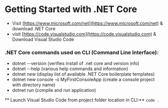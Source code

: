 # Getting Started with .NET Core

+ Visit [https://www.microsoft.com/net](https://www.microsoft.com/net) & download .NET Core
+ visit [https://code.visualstudio.com](https://code.visualstudio.com) & Download Visual Studio Code

### .NET Core commands used on CLI (Command Line Interface):

+ dotnet --version (verifies install of .net core and version info)
+ dotnet --help    (various help commands and information)
+ dotnet new       (display list of available .NET Core boilerplate templates)
+ dotnet new console -o MyFirstConsoleApp (create a console project with directory name)
+ dotnet run       (compile and run application)

** Launch Visual Studio Code from project folder location in CLI:** `code .`
